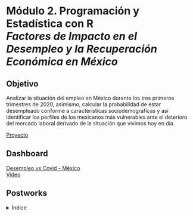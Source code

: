 # Módulo 2. Programación y Estadística con R <br /> *Factores de Impacto en el Desempleo y la Recuperación Económica en México*


## Objetivo
Analizar la situación del empleo en México durante los tres primeros trimestres de 2020, asimismo, calcular la probabilidad de estar desempleado conforme a características sociodemográficas y así identificar los perfiles de los mexicanos más vulnerables ante el deterioro del mercado laboral derivado de la situación que vivimos hoy en día.

[Proyecto](https://github.com/Walt9819/factores-impacto-desempleo-mexico/tree/main/R/Project)

## Dashboard

[Desempleo vs Covid - México](https://siaec.shinyapps.io/Desempleo/)\
[Video](https://youtu.be/b2REk8xvMRE)

## Postworks
<details><summary>Índice</summary>
  
|Postwork|Recursos|
|-|-|
|Postwork 1|[Archivo](Postworks/Sesion01/Postworks/Sesion1_Postwork.R)|
|Postwork 2|[Archivo](Postworks/Sesion02/Postworks/Sesion2_Postwork.R)|
|Postwork 3|[Archivo](Postworks/Sesion03/Postworks/Sesion3_Postwork.R)|
|Postwork 4|[Archivo](Postworks/Sesion04/Postworks/Sesion4_Postwork.R)|
|Postwork 5|[Archivo](Postworks/Sesion05/Postworks/Sesion5_Postwork.R)|
|Postwork 6|[Archivo](Postworks/Sesion06/Postworks/Sesion6_Postwork.R)|
|Postwork 7|[Archivo](Postworks/Sesion07/Postworks/Sesion7_Postwork.R)|
|Postwork 8|[Archivo](Postworks/Sesion08/Postworks/app.R)|

</details>
